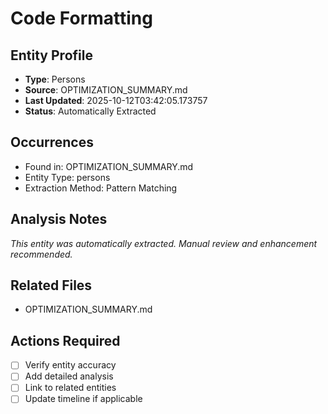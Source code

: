 # Code Formatting

## Entity Profile
- **Type**: Persons
- **Source**: OPTIMIZATION_SUMMARY.md
- **Last Updated**: 2025-10-12T03:42:05.173757
- **Status**: Automatically Extracted

## Occurrences
- Found in: OPTIMIZATION_SUMMARY.md
- Entity Type: persons
- Extraction Method: Pattern Matching

## Analysis Notes
*This entity was automatically extracted. Manual review and enhancement recommended.*

## Related Files
- OPTIMIZATION_SUMMARY.md

## Actions Required
- [ ] Verify entity accuracy
- [ ] Add detailed analysis
- [ ] Link to related entities
- [ ] Update timeline if applicable
